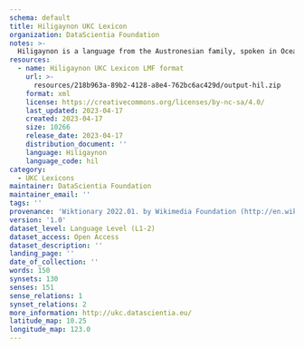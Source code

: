 ```yaml
---
schema: default
title: Hiligaynon UKC Lexicon
organization: DataScientia Foundation
notes: >-
  Hiligaynon is a language from the Austronesian family, spoken in Oceania. The UKC Lexicon of Hiligaynon is represented as a lexico-semantic network. It consists of words, word senses, synsets, as well as sense-level and synset-level relationships.
resources:
  - name: Hiligaynon UKC Lexicon LMF format
    url: >-
      resources/218b963a-89b2-4128-a8e4-762bc6ac429d/output-hil.zip
    format: xml
    license: https://creativecommons.org/licenses/by-nc-sa/4.0/
    last_updated: 2023-04-17
    created: 2023-04-17
    size: 10266
    release_date: 2023-04-17
    distribution_document: ''
    language: Hiligaynon
    language_code: hil
category:
  - UKC Lexicons
maintainer: DataScientia Foundation
maintainer_email: ''
tags: ''
provenance: 'Wiktionary 2022.01. by Wikimedia Foundation (http://en.wiktionary.org); CogNet 2.1 by Khuyagbaatar Batsuren, National University of Mongolia (http://cognet.ukc.disi.unitn.it); MorphyNet 2.0 by Gábor Bella and Khuyagbaatar Batsuren (http://ukc.disi.unitn.it/index.php/morphynet/); Princeton WordNet 2.1 by Princeton University (https://wordnet.princeton.edu)'
version: '1.0'
dataset_level: Language Level (L1-2)
dataset_access: Open Access
dataset_description: ''
landing_page: ''
date_of_collection: ''
words: 150
synsets: 130
senses: 151
sense_relations: 1
synset_relations: 2
more_information: http://ukc.datascientia.eu/
latitude_map: 10.25
longitude_map: 123.0
---
```

